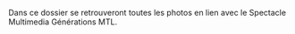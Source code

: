 Dans ce dossier se retrouveront toutes les photos en lien avec le Spectacle Multimedia Générations MTL.
